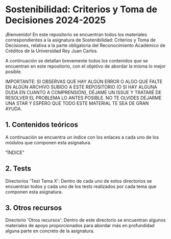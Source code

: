 # Sostenibilidad: Criterios y Toma de Decisiones 2024-2025

¡Bienvenido! En este repositorio se encuentran todos los materiales correspondientes a la asignatura de Sostenibilidad: Criterios y Toma de Decisiones, relativa a la parte obligatoria del Reconocimiento Académico de Créditos de la Universidad Rey Juan Carlos.

A continuación se detallan brevemente todos los contenidos que se encuentran en este repositorio, con el objetivo de abordar la misma lo mejor posible.

IMPORTANTE: SI OBSERVAS QUE HAY ALGÚN ERROR O ALGO QUE FALTE EN ALGÚN ARCHIVO SUBIDO A ESTE REPOSITORIO (O SI HAY ALGUNA DUDA EN CUANTO A COMPRENSIÓN), DÉJAME UN ISSUE Y TRATARÉ DE RESOLVER EL PROBLEMA LO ANTES POSIBLE. NO TE OLVIDES DEJARME UNA STAR Y ESPERO QUE TODO ESTE MATERIAL TE SEA DE GRAN AYUDA.

## 1. Contenidos teóricos

A continuación se encuentra un índice con los enlaces a cada uno de los módulos que componen esta asignatura.

"ÏNDICE"

## 2. Tests

Directorios 'Test Tema X': Dentro de cada uno de estos directorios se encuentran todos y cada uno de los tests realizados por cada tema que componen esta asignatura.

## 3. Otros recursos

Directorio 'Otros recursos': Dentro de este directorio se encuentran algunos materiales de apoyo proporcionados para abordar más en profundidad alguna parte en concreto de la asignatura.
